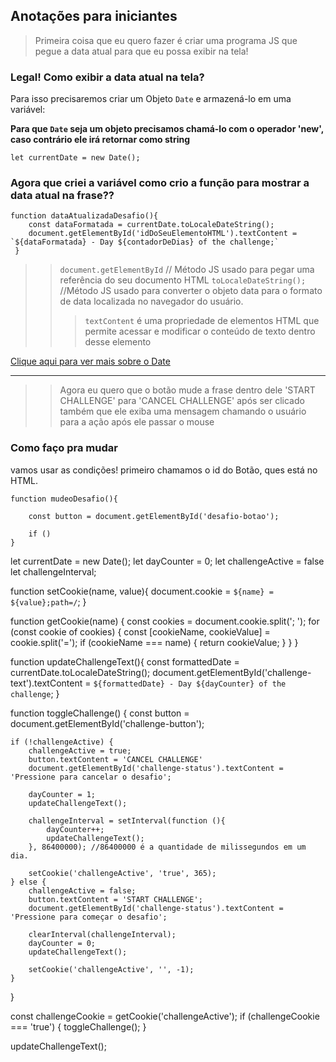 ## Anotações para iniciantes
> Primeira coisa que eu quero fazer é criar uma programa JS que pegue a data atual para que eu possa exibir na tela!

### Legal! Como exibir a data atual na tela?

Para isso precisaremos criar um Objeto ```Date``` e armazená-lo em uma variável:

__Para que ```Date``` seja um objeto precisamos chamá-lo com o operador 'new', caso contrário ele irá retornar como string__

```let currentDate = new Date();```

### Agora que criei a variável como crio a função para mostrar a data atual na frase??

```
function dataAtualizadaDesafio(){ 
    const dataFormatada = currentDate.toLocaleDateString();
    document.getElementById('idDoSeuElementoHTML').textContent = `${dataFormatada} - Day ${contadorDeDias} of the challenge;`
 }

```
>>```document.getElementById``` // Método JS usado para pegar uma referência do seu documento HTML
>>```toLocaleDateString();``` //Método JS usado para converter o objeto data para o formato de data localizada no navegador do usuário.
>>>```textContent``` é uma propriedade de elementos HTML que permite acessar e modificar o conteúdo de texto dentro desse elemento

[Clique aqui para ver mais sobre o Date](https://developer.mozilla.org/pt-BR/docs/Web/JavaScript/Reference/Global_Objects/Date)

---
>>Agora eu quero que o botão mude a frase dentro dele 'START CHALLENGE' para 'CANCEL CHALLENGE' após ser clicado também que ele exiba uma mensagem chamando o usuário para a ação após ele passar o mouse

### Como faço pra mudar
vamos usar as condições!
primeiro chamamos o id do Botão, ques está no HTML.

```
function mudeoDesafio(){

    const button = document.getElementById('desafio-botao');

    if ()
}

```


let currentDate = new Date();
let dayCounter = 0;
let challengeActive = false
let challengeInterval;

function setCookie(name, value){
    document.cookie = `${name} = ${value};path=/`;
}

function getCookie(name) {
    const cookies = document.cookie.split('; ');
    for (const cookie of cookies) {
        const [cookieName, cookieValue] = cookie.split('=');
        if (cookieName === name) {
            return cookieValue;
        }
    }
}

function updateChallengeText(){
    const formattedDate = currentDate.toLocaleDateString();
    document.getElementById('challenge-text').textContent = `${formattedDate} - Day ${dayCounter} of the challenge`;
}

function toggleChallenge() {
    const button = document.getElementById('challenge-button');

    if (!challengeActive) {
        challengeActive = true;
        button.textContent = 'CANCEL CHALLENGE'
        document.getElementById('challenge-status').textContent = 'Pressione para cancelar o desafio';

        dayCounter = 1;
        updateChallengeText();

        challengeInterval = setInterval(function (){
            dayCounter++;
            updateChallengeText();
        }, 86400000); //86400000 é a quantidade de milissegundos em um dia.

        setCookie('challengeActive', 'true', 365);
    } else {
        challengeActive = false;
        button.textContent = 'START CHALLENGE';
        document.getElementById('challenge-status').textContent = 'Pressione para começar o desafio';

        clearInterval(challengeInterval);
        dayCounter = 0;
        updateChallengeText();

        setCookie('challengeActive', '', -1);
    }
}

const challengeCookie = getCookie('challengeActive');
if (challengeCookie === 'true') {
    toggleChallenge();
}

updateChallengeText();
